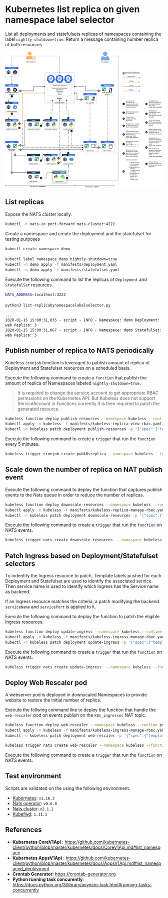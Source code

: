 
# Kubernetes list replica on given namespace label selector

List all deployments and statefulsets replicas of namespaces containing the label `nightly-shutdown=true`.
Return a message containing number replica of both resources.

![architecture](./architecture_fra.png)

## List replicas

Expose the NATS cluster locally.

```bash
kubectl -n nats-io port-forward nats-cluster:4222
```

Create a namespace and create the deployment and the statefulset for testing purposes

```bash
kubectl create namespace demo

kubectl label namespace demo nightly-shutdown=true
kubectl -n demo apply -f manifests/deployment.yaml
kubectl -n demo apply -f manifests/statefulset.yaml
```

Execute the following command to list the replicas of `Deployment` and `StatefulSet` resources.

```bash
NATS_ADDRESS=localhost:4222

python3 list-replicabynamespacelabelselector.py
```

```text
...
2020-01-15 15:00:31,035 - script - INFO - Namespace: demo Deployment: web Replica: 3
2020-01-15 15:00:31,067 - script - INFO - Namespace: demo StatefulSet: web Replica: 3
```

## Publish number of replica to NATS periodically

Kubeless `cronjob` function is leveraged to publish amount of replica of Deployment and Statefulset resources on a scheduled basis.

Execute the following command to create a `function` that publish the amount of replica of Namespaces labeled `nightly-shutdown=true`.

> It is required to change the service account to get appropriate RBAC permssions on the Kubernetes API.
> But Kubeless does not support ServiceAccount in Functions currently
> It is then required to patch the generated resource. 

```bash
kubeless function deploy publish-resources --namespace kubeless --runtime python3.6 --handler publish-resources.run --from-file functions/publish-resources.py --dependencies functions/publish-requirements.txt --env NATS_ADDRESS='nats://nats-cluster.nats-io:4222' && \
kubectl apply -n kubeless -f manifests/kubeless-replica-view-rbac.yaml && \
kubectl -n kubeless patch deployment publish-resources -p '{"spec":{"template":{"spec":{"serviceAccountName":"kubeless-replica-view"}}}}'
```

Execute the following command to create a `trigger` that run the `function` every 5 minutes.

```bash
kubeless trigger cronjob create pubk8sreplica --namespace kubeless --function publish-resources --schedule '*/5 * * * *'
```

## Scale down the number of replica on NAT publish event

Execute the following command to deploy the function that captures publish events to the Nats queue in order to reduce the number of replicas.

```bash
kubeless function deploy downscale-resources --namespace kubeless --runtime python3.6 --handler downscale-resources.run --from-file functions/downscale-resources.py --dependencies functions/downscale-requirements.txt && \
kubectl apply -n kubeless -f manifests/kubeless-replica-manage-rbac.yaml && \
kubectl -n kubeless patch deployment downscale-resources -p '{"spec":{"template":{"spec":{"serviceAccountName":"kubeless-replica-manage"}}}}'
```

Execute the following command to create a `trigger` that run the `function` on NATS events.

```bash
kubeless trigger nats create downscale-resources  --namespace kubeless --function-selector created-by=kubeless,function=downscale-resources --trigger-topic k8s_replicas
```


## Patch Ingress based on Deployment/Statefulset selectors

To indentify the Ingress resource to patch, Template labels pushed for each Deployment and Statefulset are used to identify the associated service.
Then service name is used to identify which Ingress has the Service name as backend.

If an Ingress resource matches the criteria, a patch modifying the backend `serviceName` and `servicePort` is applied to it.

Execute the following command to deploy the function to patch the eligible Ingress resources.

```bash
kubeless function deploy update-ingress --namespace kubeless --runtime python3.6 --handler update-ingress.patch --from-file functions/update-ingress.py --dependencies functions/publish-requirements.txt --env NATS_ADDRESS='nats://nats-cluster.nats-io:4222' && \
kubectl apply -n kubeless -f manifests/kubeless-ingress-manage-rbac.yaml && \
kubectl -n kubeless patch deployment update-ingress -p '{"spec":{"template":{"spec":{"serviceAccountName":"kubeless-ingress-manage"}}}}'
```

Execute the following command to create a `trigger` that run the `function` on NATS events.

```bash
kubeless trigger nats create update-ingress  --namespace kubeless --function-selector created-by=kubeless,function=update-ingress --trigger-topic k8s_replicas
```

## Deploy Web Rescaler pod

A webserver pod is deployed in downscaled Namespaces to provide website to restore the initial number of replica.

Execute the follwing command line to deploy the function that handle the `web-rescaler` pod on events publish on the `k8s_ingresses` NAT topic.

```bash
kubeless function deploy web-rescaler --namespace kubeless --runtime python3.6 --handler web-rescaler.create --from-file functions/web-rescaler.py --dependencies functions/web-requirements.txt && \
kubectl apply -n kubeless -f manifests/kubeless-ingress-manage-rbac.yaml && \
kubectl -n kubeless patch deployment web-rescaler -p '{"spec":{"template":{"spec":{"serviceAccountName":"kubeless-deployment-manage"}}}}'
```

```bash
kubeless trigger nats create web-rescaler --namespace kubeless --function-selector created-by=kubeless,function=web-rescaler --trigger-topic k8s_ingresses
```

Execute the following command to create a `trigger` that run the `function` on NATS events.

## Test environment

Scripts are validated on the using the following environment.

* [Kubernetes](https://github.com/kubernetes/kubernetes): `v1.16.3`
* [Nats operator](https://github.com/nats-io/nats-operator): `v0.6.0`
* [Nats cluster](https://github.com/nats-io/nats-server): `v2.1.2`
* [Kubefwd](https://github.com/txn2/kubefwd): `1.11.1`

## References

* **Kubernetes CoreV1Api** : <https://github.com/kubernetes-client/python/blob/master/kubernetes/docs/CoreV1Api.md#list_namespace>
* **Kubernetes AppsV1Api** : <https://github.com/kubernetes-client/python/blob/master/kubernetes/docs/AppsV1Api.md#list_namespaced_deployment>
* **Crontab Generator**: <https://crontab-generator.org>
* **Python running task concurently**: <https://docs.python.org/3/library/asyncio-task.html#running-tasks-concurrently>

